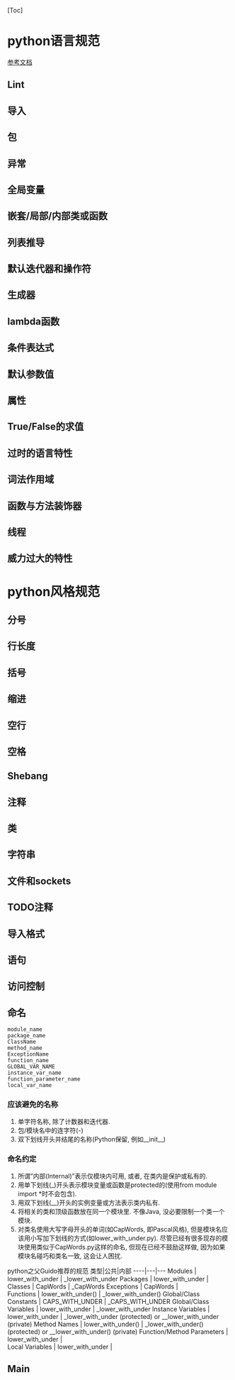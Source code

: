 [Toc]
# python语言规范
[参考文档](https://zh-google-styleguide.readthedocs.io/en/latest/google-python-styleguide/contents/)
## Lint
## 导入
## 包
## 异常
## 全局变量
## 嵌套/局部/内部类或函数
## 列表推导
## 默认迭代器和操作符
## 生成器
## lambda函数
## 条件表达式
## 默认参数值
## 属性
## True/False的求值
## 过时的语言特性
## 词法作用域
## 函数与方法装饰器
## 线程
## 威力过大的特性
# python风格规范
## 分号
## 行长度
## 括号
## 缩进
## 空行
## 空格
## Shebang
## 注释
## 类
## 字符串
## 文件和sockets
## TODO注释
## 导入格式
## 语句
## 访问控制
## 命名
```text
module_name
package_name
ClassName
method_name
ExceptionName
function_name
GLOBAL_VAR_NAME
instance_var_name
function_parameter_name
local_var_name
```
### 应该避免的名称
1. 单字符名称, 除了计数器和迭代器.
2. 包/模块名中的连字符(-)
3. 双下划线开头并结尾的名称(Python保留, 例如__init__)

### 命名约定
1. 所谓”内部(Internal)”表示仅模块内可用, 或者, 在类内是保护或私有的.
2. 用单下划线(_)开头表示模块变量或函数是protected的(使用from module import *时不会包含).
3. 用双下划线(__)开头的实例变量或方法表示类内私有.
4. 将相关的类和顶级函数放在同一个模块里. 不像Java, 没必要限制一个类一个模块.
5. 对类名使用大写字母开头的单词(如CapWords, 即Pascal风格), 但是模块名应该用小写加下划线的方式(如lower_with_under.py). 尽管已经有很多现存的模块使用类似于CapWords.py这样的命名, 但现在已经不鼓励这样做, 因为如果模块名碰巧和类名一致, 这会让人困扰.

python之父Guido推荐的规范
类型|公共|内部
----|---|---
Modules | lower_with_under | _lower_with_under
Packages | lower_with_under |  
Classes | CapWords | _CapWords
Exceptions | CapWords |  
Functions | lower_with_under() | _lower_with_under()
Global/Class Constants | CAPS_WITH_UNDER | _CAPS_WITH_UNDER
Global/Class Variables | lower_with_under | _lower_with_under
Instance Variables | lower_with_under | _lower_with_under (protected) or __lower_with_under (private)
Method Names | lower_with_under() | _lower_with_under() (protected) or __lower_with_under() (private)
Function/Method Parameters | lower_with_under |  
Local Variables | lower_with_under |  
## Main
